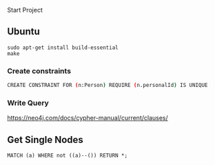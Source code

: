 Start Project
## Ubuntu
```
sudo apt-get install build-essential
make
```


### Create constraints
```bash
CREATE CONSTRAINT FOR (n:Person) REQUIRE (n.personalId) IS UNIQUE
```


### Write Query
https://neo4j.com/docs/cypher-manual/current/clauses/


## Get Single Nodes
```
MATCH (a) WHERE not ((a)--()) RETURN *;
```